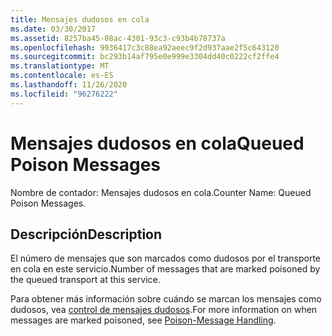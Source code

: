 ```yaml
---
title: Mensajes dudosos en cola
ms.date: 03/30/2017
ms.assetid: 8257ba45-08ac-4301-93c3-c93b4b78737a
ms.openlocfilehash: 9936417c3c88ea92aeec9f2d937aae2f5c643120
ms.sourcegitcommit: bc293b14af795e0e999e3304dd40c0222cf2ffe4
ms.translationtype: MT
ms.contentlocale: es-ES
ms.lasthandoff: 11/26/2020
ms.locfileid: "96276222"
---
```

# <a name="queued-poison-messages"></a><span data-ttu-id="55d95-102">Mensajes dudosos en cola</span><span class="sxs-lookup"><span data-stu-id="55d95-102">Queued Poison Messages</span></span>

<span data-ttu-id="55d95-103">Nombre de contador: Mensajes dudosos en cola.</span><span class="sxs-lookup"><span data-stu-id="55d95-103">Counter Name: Queued Poison Messages.</span></span>  
  
## <a name="description"></a><span data-ttu-id="55d95-104">Descripción</span><span class="sxs-lookup"><span data-stu-id="55d95-104">Description</span></span>  

 <span data-ttu-id="55d95-105">El número de mensajes que son marcados como dudosos por el transporte en cola en este servicio.</span><span class="sxs-lookup"><span data-stu-id="55d95-105">Number of messages that are marked poisoned by the queued transport at this service.</span></span>  
  
 <span data-ttu-id="55d95-106">Para obtener más información sobre cuándo se marcan los mensajes como dudosos, vea [control de mensajes dudosos](../../feature-details/poison-message-handling.md).</span><span class="sxs-lookup"><span data-stu-id="55d95-106">For more information on when messages are marked poisoned, see [Poison-Message Handling](../../feature-details/poison-message-handling.md).</span></span>
